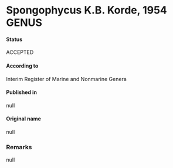 # Spongophycus K.B. Korde, 1954 GENUS

#### Status
ACCEPTED

#### According to
Interim Register of Marine and Nonmarine Genera

#### Published in
null

#### Original name
null

### Remarks
null